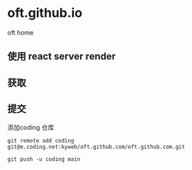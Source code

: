 # oft.github.io
oft home

## 使用 react server render


## 获取




## 提交

添加coding 仓库

```
git remote add coding git@e.coding.net:kyweb/oft.github.com/oft.github.com.git
```
```
git push -u coding main 
```

